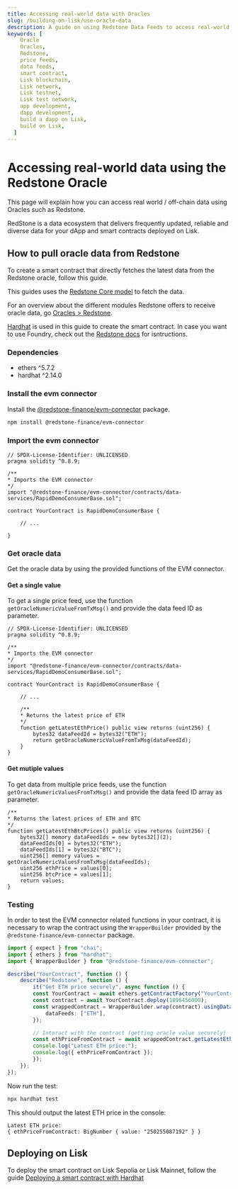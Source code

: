 ```yaml
---
title: Accessing real-world data with Oracles
slug: /building-on-lisk/use-oracle-data
description: A guide on using Redstone Data Feeds to access real-world data such as asset prices, directly from your smart contracts on the Lisk testnet.
keywords: [
    Oracle
    Oracles,
    Redstone,
    price feeds,
    data feeds,
    smart contract,
    Lisk blockchain,
    Lisk network,
    Lisk testnet,
    Lisk test network,
    app development,
    dapp development,
    build a dapp on Lisk,
    build on Lisk,
  ]
---
```


# Accessing real-world data using the Redstone Oracle

This page will explain how you can access real world / off-chain data using Oracles such as Redstone.

RedStone is a data ecosystem that delivers frequently updated, reliable and diverse data for your dApp and smart contracts deployed on Lisk.

## How to pull oracle data from Redstone

To create a smart contract that directly fetches the latest data from the Redstone oracle, follow this guide.

This guides uses the [Redstone Core model](https://docs.redstone.finance/docs/get-started/models/redstone-core) to fetch the data.

For an overview about the different modules Redstone offers to receive oracle data, go [Oracles > Redstone](lisk-tools/oracles#redstone).

[Hardhat](https://hardhat.org/) is used in this guide to create the smart contract.
In case you want to use Foundry, check out the [Redstone docs](https://docs.redstone.finance/docs/get-started/models/redstone-core#foundry) for isntructions.

### Dependencies

- ethers ^5.7.2
- hardhat ^2.14.0

### Install the evm connector
Install the [@redstone-finance/evm-connector](https://www.npmjs.com/package/@redstone-finance/evm-connector) package.

```sh
npm install @redstone-finance/evm-connector
```

### Import the evm connector

```solidity
// SPDX-License-Identifier: UNLICENSED
pragma solidity ^0.8.9;

/**
* Imports the EVM connector
*/
import "@redstone-finance/evm-connector/contracts/data-services/RapidDemoConsumerBase.sol";

contract YourContract is RapidDemoConsumerBase {

    // ...

}
```
### Get oracle data

Get the oracle data by using the provided functions of the EVM connector.

#### Get a single value

To get a single price feed, use the function `getOracleNumericValueFromTxMsg()` and provide the data feed ID as parameter.

```solidity
// SPDX-License-Identifier: UNLICENSED
pragma solidity ^0.8.9;

/**
* Imports the EVM connector
*/
import "@redstone-finance/evm-connector/contracts/data-services/RapidDemoConsumerBase.sol";

contract YourContract is RapidDemoConsumerBase {

    // ...

    /**
    * Returns the latest price of ETH
    */
    function getLatestEthPrice() public view returns (uint256) {
        bytes32 dataFeedId = bytes32("ETH");
        return getOracleNumericValueFromTxMsg(dataFeedId);
    }
}
```

#### Get mutiple values

To get data from multiple price feeds, use the function `getOracleNumericValuesFromTxMsg()` and provide the data feed ID array as parameter.

```solidity
/**
* Returns the latest prices of ETH and BTC
*/
function getLatestEthBtcPrices() public view returns (uint256) {
    bytes32[] memory dataFeedIds = new bytes32[](2);
    dataFeedIds[0] = bytes32("ETH");
    dataFeedIds[1] = bytes32("BTC");
    uint256[] memory values = getOracleNumericValuesFromTxMsg(dataFeedIds);
    uint256 ethPrice = values[0];
    uint256 btcPrice = values[1];
    return values;
}
```

### Testing 

In order to test the EVM connector related functions in your contract, it is necessary to wrap the contract using the `WrapperBuilder` provided by the `@redstone-finance/evm-connector` package.

```typescript title="test/YourContract.ts"
import { expect } from "chai";
import { ethers } from "hardhat";
import { WrapperBuilder } from "@redstone-finance/evm-connector";

describe("YourContract", function () {
    describe("Redstone", function () {
        it("Get ETH price securely", async function () {
        const YourContract = await ethers.getContractFactory("YourContract");
        const contract = await YourContract.deploy(1896456000);
        const wrappedContract = WrapperBuilder.wrap(contract).usingDataService({
            dataFeeds: ["ETH"],
        });

        // Interact with the contract (getting oracle value securely)
        const ethPriceFromContract = await wrappedContract.getLatestEthPrice();
        console.log("Latest ETH price:");
        console.log({ ethPriceFromContract });
        });
    });
});
```

Now run the test:

```bash
npx hardhat test
```

This should output the latest ETH price in the console:

``` title="Output"
Latest ETH price:
{ ethPriceFromContract: BigNumber { value: "250255087192" } }
```

## Deploying on Lisk

To deploy the smart contract on Lisk Sepolia or Lisk Mainnet, follow the guide [Deploying a smart contract with Hardhat](deploying-smart-contract/with-Hardhat.md)